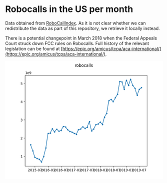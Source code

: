 # Robocalls in the US per month

Data obtained from [RoboCallIndex](https://robocallindex.com/history/time). As 
it is not clear whether we can redistribute the data as part of this 
repository, we retrieve it locally instead.

There is a potential changepoint in March 2018 when the Federal Appeals Court 
struck down FCC rules on Robocalls. Full history of the relevant legislation 
can be found at 
[https://epic.org/amicus/tcpa/aca-international/](https://epic.org/amicus/tcpa/aca-international/).

![Plot of robocalls dataset](./robocalls.png)

